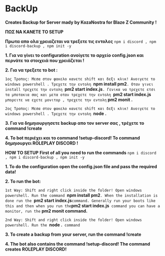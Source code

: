 # BackUp

**Creates Backup for Server mady by KozaNostra for Blaze Z Community !**


**ΠΩΣ ΝΑ ΚΑΝΕΤΕ ΤΟ SETUP**

**Πρωτα απο ολα χρειαζεται να τρεξετε τις εντολες** `npm i discord , npm i discord-backup , npm init -y`



**1. Για να γίνει το configuration ανοίγετε το αρχείο config.json και περνάτε τα στοιχειά που χρειάζεται !**



**2. Για να τρεξετε το bot :**

`1ος Τροπος: Μεσα στον φακελο κανετε shift και δεξι κλικ! Ανοιγετε το windows powershell . Τρεχετε την εντολη `**npm install pm2**`. Οταν γινει install τρεχετε την εντολη `**pm2 start index.js**` . Γενικα να τρεχετε ετσι τα μποτακια σας και μετα οταν τρεχετε την εντολη  `**pm2 start index.js**` μπορειτε να εχετε μονιτορ , τρεχετε την εντολη` **pm2 monit .**


`2ος Τροπος: Μεσα στον φακελο κανετε shift και δεξι κλικ! Ανοιγετε το windows powershell . Τρεχετε την εντολη `**node .**` `


**3. Για να δημηιουργησετε backup απο τον server σας , τρέχετε το command !create**


**4. Το bot περιέχει και το command !setup-discord! Το command δημηιουργει ROLEPLAY DISCORD !**


**HOW TO SETUP**
**First of all you need to run the commands** `npm i discord , npm i discord-backup , npm init -y`

**1. To do the configuration open the config.json file and pass the required data!**


**2. To run the bot:**

`1st Way: Shift and right click inside the folder! Open windows powershell. Run the command `**npm install pm2**`. When the installation is done run the `**pm2 start index.js**` command. Generally run your boots like this and then when you run the `**pm2 start index.js**` command you can have a monitor, run the` **pm2 monit command.**


`2nd Way: Shift and right click inside the folder! Open windows powershell. Run the `**node .**` command`


**3. To create a backup from your server, run the command  !create**


**4. The bot also contains the command !setup-discord! The command creates ROLEPLAY DISCORD!**

